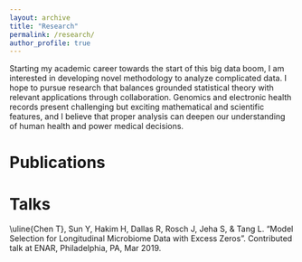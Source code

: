 ```yaml
---
layout: archive
title: "Research"
permalink: /research/
author_profile: true
---
```


Starting my academic career towards the start of this big data boom, I am interested in developing novel methodology to analyze complicated data. I hope to pursue research that balances grounded statistical theory with relevant applications through collaboration. Genomics and electronic health records present challenging but exciting mathematical and scientific features, and I believe that proper analysis can deepen our understanding of human health and power medical decisions. 

# Publications

# Talks
\uline{Chen T}, Sun Y, Hakim H, Dallas R, Rosch J, Jeha S, & Tang L. “Model Selection for Longitudinal Microbiome Data with Excess Zeros”. Contributed talk at ENAR, Philadelphia, PA, Mar 2019.
